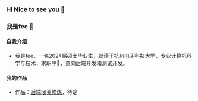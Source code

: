 ### Hi Nice to see you 👋
### 我是fee 🐝

#### 自我介绍
- 我是fee，一名2024届硕士毕业生，就读于杭州电子科技大学，专业计算机科学与技术，求职中:eyes:，意向后端开发和测试开发。
#### 我的作品
- 作品：[后端闭关修炼](www.feecoding.cn)，待定
<!--
**hashfangh000/hashfangh000** is a ✨ _special_ ✨ repository because its `README.md` (this file) appears on your GitHub profile.

Here are some ideas to get you started:

- 🔭 I’m currently working on ...
- 🌱 I’m currently learning ...
- 👯 I’m looking to collaborate on ...
- 🤔 I’m looking for help with ...
- 💬 Ask me about ...
- 📫 How to reach me: ...
- 😄 Pronouns: ...
- ⚡ Fun fact: ...
-->
